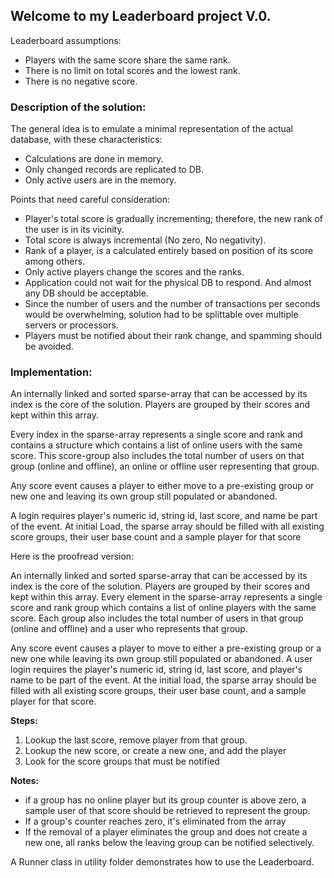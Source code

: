 ## Welcome to my Leaderboard project V.0.

Leaderboard assumptions:

- Players with the same score share the same rank.
- There is no limit on total scores and the lowest rank.
- There is no negative score.

### Description of the solution:

The general idea is to emulate a minimal representation of the actual database, with these characteristics:
- Calculations are done in memory.
- Only changed records are replicated to DB.
- Only active users are in the memory.

Points that need careful consideration:

- Player's total score is gradually incrementing; therefore, the new rank of the user is in its vicinity.
- Total score is always incremental (No zero, No negativity).
- Rank of a player, is a calculated entirely based on position of its score among others.
- Only active players change the scores and the ranks.
- Application could not wait for the physical DB to respond. And almost any DB should be acceptable.
- Since the number of users and the number of transactions per seconds would be overwhelming, solution had to be splittable over multiple servers or processors.
- Players must be notified about their rank change, and spamming should be avoided.

### Implementation:

An internally linked and sorted sparse-array that can be accessed by its index is the core of the solution. Players are grouped by their scores and kept within this array.

Every index in the sparse-array represents a single score and rank and contains a structure which contains a list of online users with the same score. This score-group also includes the total number of users on that group (online and offline), an online or offline user representing that group.

Any score event causes a player to either move to a pre-existing group or new one and leaving its own group still populated or abandoned.

A login requires player's numeric id, string id, last score, and name be part of the event. At initial Load, the sparse array should be filled with all existing score groups, their user base count and a sample player for that score

Here is the proofread version:

An internally linked and sorted sparse-array that can be accessed by its index is the core of the solution. Players are grouped by their scores and kept within this array. Every element in the sparse-array represents a single score and rank group which contains a list of online players with the same score. Each group also includes the total number of users in that group (online and offline) and a user who represents that group.

Any score event causes a player to move to either a pre-existing group or a new one while leaving its own group still populated or abandoned. A user login requires the player's numeric id, string id, last score, and player's name to be part of the event. At the initial load, the sparse array should be filled with all existing score groups, their user base count, and a sample player for that score.

**Steps:**

1. Lookup the last score, remove player from that group.
2. Lookup the new score, or create a new one, and add the player
3. Look for the score groups that must be notified

**Notes:**

- if a group has no online player but its group counter is above zero, a sample user of that score should be retrieved to represent the group.
- If a group's counter reaches zero, it's eliminated from the array
- If the removal of a player eliminates the group and does not create a new one, all ranks below the leaving group can be notified selectively.

A Runner class in utility folder demonstrates how to use the Leaderboard.
